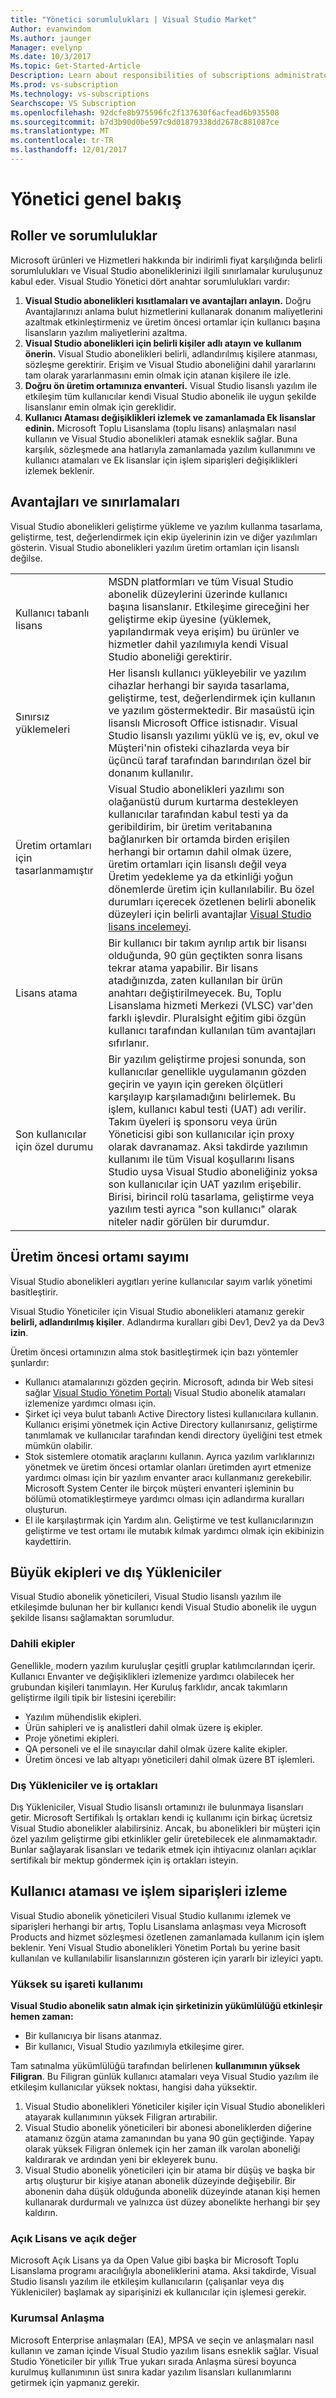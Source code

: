 ```yaml
---
title: "Yönetici sorumlulukları | Visual Studio Market"
Author: evanwindom
Ms.author: jaunger
Manager: evelynp
Ms.date: 10/3/2017
Ms.topic: Get-Started-Article
Description: Learn about responsibilities of subscriptions administrators.
Ms.prod: vs-subscription
Ms.technology: vs-subscriptions
Searchscope: VS Subscription
ms.openlocfilehash: 92dcfe8b975596fc2f137630f6acfead6b935508
ms.sourcegitcommit: b7d3b90d0be597c9d01879338dd2678c881087ce
ms.translationtype: MT
ms.contentlocale: tr-TR
ms.lasthandoff: 12/01/2017
---
```

# <a name="administrator-overview"></a>Yönetici genel bakış
## <a name="roles--responsibilities"></a>Roller ve sorumluluklar
Microsoft ürünleri ve Hizmetleri hakkında bir indirimli fiyat karşılığında belirli sorumlulukları ve Visual Studio aboneliklerinizi ilgili sınırlamalar kuruluşunuz kabul eder. Visual Studio Yönetici dört anahtar sorumlulukları vardır:
1.  **Visual Studio abonelikleri kısıtlamaları ve avantajları anlayın.** Doğru Avantajlarınızı anlama bulut hizmetlerini kullanarak donanım maliyetlerini azaltmak etkinleştirmeniz ve üretim öncesi ortamlar için kullanıcı başına lisansların yazılım maliyetlerini azaltma. 
2.  **Visual Studio abonelikleri için belirli kişiler adlı atayın ve kullanım önerin.** Visual Studio abonelikleri belirli, adlandırılmış kişilere atanması, sözleşme gerektirir. Erişim ve Visual Studio aboneliğini dahil yararlarını tam olarak yararlanmasını emin olmak için atanan kişilere ile izle.
3.  **Doğru ön üretim ortamınıza envanteri.** Visual Studio lisanslı yazılım ile etkileşim tüm kullanıcılar kendi Visual Studio abonelik ile uygun şekilde lisanslanır emin olmak için gereklidir. 
4.  **Kullanıcı Ataması değişiklikleri izlemek ve zamanlamada Ek lisanslar edinin.** Microsoft Toplu Lisanslama (toplu lisans) anlaşmaları nasıl kullanın ve Visual Studio abonelikleri atamak esneklik sağlar. Buna karşılık, sözleşmede ana hatlarıyla zamanlamada yazılım kullanımını ve kullanıcı atamaları ve Ek lisanslar için işlem siparişleri değişiklikleri izlemek beklenir.

## <a name="benefits-and-limitations"></a>Avantajları ve sınırlamaları
Visual Studio abonelikleri geliştirme yükleme ve yazılım kullanma tasarlama, geliştirme, test, değerlendirmek için ekip üyelerinin izin ve diğer yazılımları gösterin. Visual Studio abonelikleri yazılım üretim ortamları için lisanslı değilse. 

|                                          |                                                                                                                                                                                                                                                                                                                                                                                                                                                                                                                                                                                                                            |
|------------------------------------------|----------------------------------------------------------------------------------------------------------------------------------------------------------------------------------------------------------------------------------------------------------------------------------------------------------------------------------------------------------------------------------------------------------------------------------------------------------------------------------------------------------------------------------------------------------------------------------------------------------------------------|
| Kullanıcı tabanlı lisans                     | MSDN platformları ve tüm Visual Studio abonelik düzeylerini üzerinde kullanıcı başına lisanslanır. Etkileşime gireceğini her geliştirme ekip üyesine (yüklemek, yapılandırmak veya erişim) bu ürünler ve hizmetler dahil yazılımıyla kendi Visual Studio aboneliği gerektirir.                                                                                                                                                                                                                                                                                                                                  |
| Sınırsız yüklemeleri                  | Her lisanslı kullanıcı yükleyebilir ve yazılım cihazlar herhangi bir sayıda tasarlama, geliştirme, test, değerlendirmek için kullanın ve yazılım göstermektedir. Bir masaüstü için lisanslı Microsoft Office istisnadır. Visual Studio lisanslı yazılımı yüklü ve iş, ev, okul ve Müşteri'nin ofisteki cihazlarda veya bir üçüncü taraf tarafından barındırılan özel bir donanım kullanılır.                                                                                                                                                                                                                                  |
| Üretim ortamları için tasarlanmamıştır | Visual Studio abonelikleri yazılımı son olağanüstü durum kurtarma destekleyen kullanıcılar tarafından kabul testi ya da geribildirim, bir üretim veritabanına bağlanırken bir ortamda birden erişilen herhangi bir ortamın dahil olmak üzere, üretim ortamları için lisanslı değil veya Üretim yedekleme ya da etkinliği yoğun dönemlerde üretim için kullanılabilir. Bu özel durumları içerecek özetlenen belirli abonelik düzeyleri için belirli avantajlar [Visual Studio lisans incelemeyi](http://aka.ms/vslicensing).                                                                                            |
| Lisans atama                     | Bir kullanıcı bir takım ayrılıp artık bir lisansı olduğunda, 90 gün geçtikten sonra lisans tekrar atama yapabilir. Bir lisans atadığınızda, zaten kullanılan bir ürün anahtarı değiştirilmeyecek. Bu, Toplu Lisanslama hizmeti Merkezi (VLSC) var'den farklı işlevdir. Pluralsight eğitim gibi özgün kullanıcı tarafından kullanılan tüm avantajları sıfırlanır.                                                                                                                                                                                                                                                 |
| Son kullanıcılar için özel durumu                  | Bir yazılım geliştirme projesi sonunda, son kullanıcılar genellikle uygulamanın gözden geçirin ve yayın için gereken ölçütleri karşılayıp karşılamadığını belirlemek. Bu işlem, kullanıcı kabul testi (UAT) adı verilir. Takım üyeleri iş sponsoru veya ürün Yöneticisi gibi son kullanıcılar için proxy olarak davranamaz. Aksi takdirde yazılımın kullanımı ile tüm Visual koşullarını lisans Studio uysa Visual Studio aboneliğiniz yoksa son kullanıcılar için UAT yazılım erişebilir. Birisi, birincil rolü tasarlama, geliştirme veya yazılım testi ayrıca "son kullanıcı" olarak niteler nadir görülen bir durumdur. |

## <a name="inventory-of-pre-production-environment"></a>Üretim öncesi ortamı sayımı
Visual Studio abonelikleri aygıtları yerine kullanıcılar sayım varlık yönetimi basitleştirir.

Visual Studio Yöneticiler için Visual Studio abonelikleri atamanız gerekir **belirli, adlandırılmış kişiler**. Adlandırma kuralları gibi Dev1, Dev2 ya da Dev3 **izin**.

Üretim öncesi ortamınızın alma stok basitleştirmek için bazı yöntemler şunlardır:
- Kullanıcı atamalarınızı gözden geçirin. Microsoft, adında bir Web sitesi sağlar [Visual Studio Yönetim Portalı](https://manage.visualstudio.com/) Visual Studio abonelik atamaları izlemenize yardımcı olması için.
- Şirket içi veya bulut tabanlı Active Directory listesi kullanıcılara kullanın. Kullanıcı erişimi yönetmek için Active Directory kullanırsanız, geliştirme tanımlamak ve kullanıcılar tarafından kendi directory üyeliğini test etmek mümkün olabilir.
- Stok sistemlere otomatik araçlarını kullanın. Ayrıca yazılım varlıklarınızı yönetmek ve üretim öncesi ortamlar olanları üretimden ayırt etmenize yardımcı olması için bir yazılım envanter aracı kullanmanız gerekebilir. Microsoft System Center ile birçok müşteri envanteri işleminin bu bölümü otomatikleştirmeye yardımcı olması için adlandırma kuralları oluşturun.
- El ile karşılaştırmak için Yardım alın. Geliştirme ve test kullanıcılarınızın geliştirme ve test ortamı ile mutabık kılmak yardımcı olmak için ekibinizin kaydettirin. 

## <a name="large-teams-and-external-contractors"></a>Büyük ekipleri ve dış Yükleniciler
Visual Studio abonelik yöneticileri, Visual Studio lisanslı yazılım ile etkileşimde bulunan her bir kullanıcı kendi Visual Studio abonelik ile uygun şekilde lisansı sağlamaktan sorumludur.
### <a name="internal-teams"></a>Dahili ekipler
Genellikle, modern yazılım kuruluşlar çeşitli gruplar katılımcılarından içerir. Kullanıcı Envanter ve değişiklikleri izlemenize yardımcı olabilecek her grubundan kişileri tanımlayın. Her Kuruluş farklıdır, ancak takımların geliştirme ilgili tipik bir listesini içerebilir:
- Yazılım mühendislik ekipleri. 
- Ürün sahipleri ve iş analistleri dahil olmak üzere iş ekipler.
- Proje yönetimi ekipleri. 
- QA personeli ve el ile sınayıcılar dahil olmak üzere kalite ekipler.
- Üretim öncesi ve lab altyapı yöneticileri dahil olmak üzere BT işlemleri.

### <a name="external-contractors-and-partners"></a>Dış Yükleniciler ve iş ortakları
Dış Yükleniciler, Visual Studio lisanslı ortamınızı ile bulunmaya lisansları getir. Microsoft Sertifikalı İş ortakları kendi iç kullanımı için birkaç ücretsiz Visual Studio abonelikler alabilirsiniz. Ancak, bu abonelikleri bir müşteri için özel yazılım geliştirme gibi etkinlikler gelir üretebilecek ele alınmamaktadır. Bunlar sağlayarak lisansları ve tedarik etmek için ihtiyacınız olanları açıklar sertifikalı bir mektup göndermek için iş ortakları isteyin.

## <a name="track-user-assignment-and-process-orders"></a>Kullanıcı ataması ve işlem siparişleri izleme
Visual Studio abonelik yöneticileri Visual Studio kullanımı izlemek ve siparişleri herhangi bir artış, Toplu Lisanslama anlaşması veya Microsoft Products and hizmet sözleşmesi özetlenen zamanlamada kullanım için işlem beklenir. Yeni Visual Studio abonelikleri Yönetim Portalı bu yerine basit kullanılan ve kullanılabilir lisanslarınızın gösteren için yararlı bir izleyici yaptı.
### <a name="high-water-mark-of-usage"></a>Yüksek su işareti kullanımı
**Visual Studio abonelik satın almak için şirketinizin yükümlülüğü etkinleşir hemen zaman:**
- Bir kullanıcıya bir lisans atanmaz.
- Bir kullanıcı, Visual Studio yazılımıyla etkileşime girer.

Tam satınalma yükümlülüğü tarafından belirlenen **kullanımının yüksek Filigran**. Bu Filigran günlük kullanıcı atamaları veya Visual Studio yazılım ile etkileşim kullanıcılar yüksek noktası, hangisi daha yüksektir.
1.  Visual Studio abonelikleri Yöneticiler kişiler için Visual Studio abonelikleri atayarak kullanımının yüksek Filigran artırabilir.
2.  Visual Studio abonelik yöneticileri bir abonesi aboneliklerden diğerine atamanız özgün atama zamanından bu yana 90 gün geçtiğinde. Yapay olarak yüksek Filigran önlemek için her zaman ilk varolan aboneliği kaldırarak ve ardından yeni bir ekleyerek bunu.
3.  Visual Studio abonelik yöneticileri için bir atama bir düşüş ve başka bir artış oluşturur bir kişiye atanan abonelik düzeyinde değişebilir. Bir abonenin daha düşük olduğunda abonelik düzeyinde atanan kişi hemen kullanarak durdurmalı ve yalnızca üst düzey abonelikte herhangi bir şey kaldırın. 

### <a name="open-license-and-open-value"></a>Açık Lisans ve açık değer
Microsoft Açık Lisans ya da Open Value gibi başka bir Microsoft Toplu Lisanslama programı aracılığıyla aboneliklerini atama. Aksi takdirde, Visual Studio lisanslı yazılım ile etkileşim kullanıcıların (çalışanlar veya dış Yükleniciler) başlamak ay siparişinizi ek kullanıcılar için işlemesi gerekir.
### <a name="enterprise-agreements"></a>Kurumsal Anlaşma
Microsoft Enterprise anlaşmaları (EA), MPSA ve seçin ve anlaşmaları nasıl kullanın ve zaman içinde Visual Studio yazılım lisans esneklik sağlar. Visual Studio Yöneticiler bir yıllık True yukarı sırada Anlaşma süresi boyunca kurulmuş kullanımının üst sınıra kadar yazılım lisansları kullanımlarını getirmek için yapmanız gerekir.